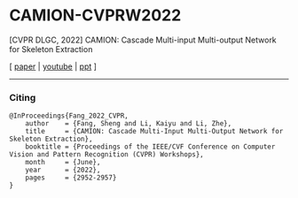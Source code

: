 # CAMION-CVPRW2022
[CVPR DLGC, 2022] CAMION: Cascade Multi-input Multi-output Network for Skeleton Extraction

[ [paper](https://openaccess.thecvf.com/content/CVPR2022W/DLGC/html/Fang_CAMION_Cascade_Multi-Input_Multi-Output_Network_for_Skeleton_Extraction_CVPRW_2022_paper.html) | [youtube](https://www.youtube.com/watch?v=OOvP3w8DkJc) | [ppt](https://github.com/likyoo/CAMION-CVPRW2022/blob/main/CAMION_presentation.pdf) ]


----

### Citing
```
@InProceedings{Fang_2022_CVPR,
    author    = {Fang, Sheng and Li, Kaiyu and Li, Zhe},
    title     = {CAMION: Cascade Multi-Input Multi-Output Network for Skeleton Extraction},
    booktitle = {Proceedings of the IEEE/CVF Conference on Computer Vision and Pattern Recognition (CVPR) Workshops},
    month     = {June},
    year      = {2022},
    pages     = {2952-2957}
}
```

